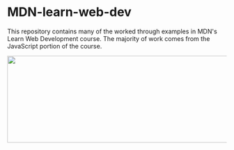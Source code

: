 # MDN-learn-web-dev
This repository contains many of the worked through examples in MDN's Learn Web Development course. The majority of work comes from the JavaScript portion of the course. 

<img src="https://i.gyazo.com/9ee25c3d8ef0040ab72341b80d477c07.gif" width="600" height="200" />
